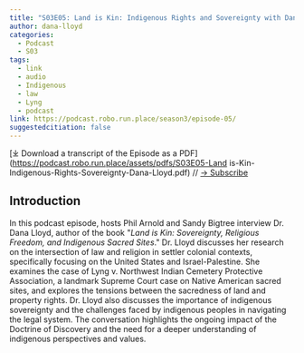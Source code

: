 ```yaml
---
title: "S03E05: Land is Kin: Indigenous Rights and Sovereignty with Dana Lloyd"
author: dana-lloyd
categories:
  - Podcast
  - S03
tags:
  - link
  - audio
  - Indigenous
  - law
  - Lyng
  - podcast
link: https://podcast.robo.run.place/season3/episode-05/
suggestedcitiation: false
---
```

<div id="buzzsprout-player-14036945"></div><script src="https://www.buzzsprout.com/1926214/14036945-s03e05-land-is-kin-indigenous-rights-and-sovereignty-with-dana-lloyd.js?container_id=buzzsprout-player-14036945&player=small" type="text/javascript" charset="utf-8"></script>

[⤓ Download a transcript of the Episode as a PDF](https://podcast.robo.run.place/assets/pdfs/S03E05-Land is-Kin-Indigenous-Rights-Sovereignty-Dana-Lloyd.pdf) // [→ Subscribe](((https://podcast.robo.run.place/subscribe/)))

## Introduction

In this podcast episode, hosts Phil Arnold and Sandy Bigtree interview Dr. Dana Lloyd, author of the book "*Land is Kin: Sovereignty, Religious Freedom, and Indigenous Sacred Sites*." Dr. Lloyd discusses her research on the intersection of law and religion in settler colonial contexts, specifically focusing on the United States and Israel-Palestine. She examines the case of Lyng v. Northwest Indian Cemetery Protective Association, a landmark Supreme Court case on Native American sacred sites, and explores the tensions between the sacredness of land and property rights. Dr. Lloyd also discusses the importance of indigenous sovereignty and the challenges faced by indigenous peoples in navigating the legal system. The conversation highlights the ongoing impact of the Doctrine of Discovery and the need for a deeper understanding of indigenous perspectives and values.
